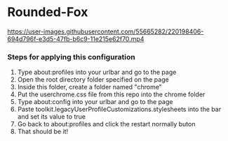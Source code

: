 # Rounded-Fox


https://user-images.githubusercontent.com/55665282/220198406-694d796f-e3d5-47fb-b6c9-11e215e62f70.mp4


### Steps for applying this configuration
<ol>
  <li>Type about:profiles into your urlbar and go to the page</li>  
  <li>Open the root directory folder specified on the page</li>  
  <li>Inside this folder, create a folder named "chrome"</li>  
  <li>Put the userchrome.css file from this repo into the chrome folder</li>  
  <li>Type about:config into your urlbar and go to the page</li>
  <li>Paste toolkit.legacyUserProfileCustomizations.stylesheets into the bar and set its value to true</li>
  <li>Go back to about:profiles and click the restart normally buton</li>
  <li>That should be it!</li>
</ol>
